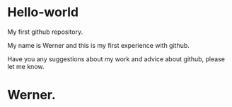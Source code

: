 # Hello-world
My first github repository. 

My name is Werner and this is my first experience with github.

Have you any suggestions about my work and advice about github, please let me know.

# Werner.
